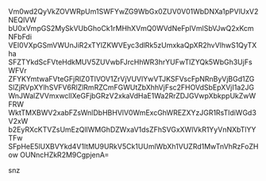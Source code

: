 Vm0wd2QyVkZOVWRpUm1SWFYwZG9WbGx0ZUV0V01WbDNXa1pPVlUxV2NEQlVW
bU0xVmpGS2MySkVUbGhoCk1rMHhXVmQ0WVdNeFpIVmlSbVJwQ2xKcmNFbFdi
VEI0VXpGSmVWUnJiR2xTYlZKWVEyc3dlRk5zUmxkaQpXR2hvVlhwS1QyTXha
SFZTYkdScFVteHdkMUV5ZUVwbFJrcHhWR3hrYUFwTlZYQk5WbGh3UjFsWFVr
ZFYKYmtwaFVteGFjRlZ0TlVOV1ZrVjVUVlYwVTJKSFVscFpNRnByVjBGd1ZG
SlZjRVpXYlhSVFV6RlZlRmRZCmFGWUtZbXhhVjFsc2FHOVdSbEpXVjI1a2JG
WnJWalZVVmxwcllXeGFjbGRzV2xkaVdHaE1Wa2RrZDJGVwpXbkppUkZwWFRW
WktTMXBWV2xabFZsWnlDbHBHVlV0WmExcGhWREZXYzJGR1RsTldiWGd3V2xW
b2EyRXcKTVZsUmEzQllWMGhDZWxaV1dsZFhSVGxXWlVkR1YyVnNXbTlYYTFw
SFpHeE5lUXBVYkd4V1ltMU9URkV5Ck1UUmlWbXh1VUZRd1MwTnVhRzFoZHow
OUNncHZkR2M9CgpjenA=

snz